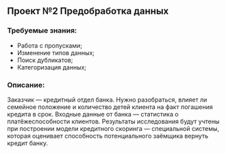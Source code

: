 ## Проект №2 Предобработка данных

### Требуемые знания:
- Работа с пропусками;
- Изменение типов данных;
- Поиск дубликатов;
- Категоризация данных;

### Описание:
Заказчик — кредитный отдел банка. Нужно разобраться, влияет ли семейное положение и количество детей клиента на факт погашения кредита в срок. 
Входные данные от банка — статистика о платёжеспособности клиентов. Результаты исследования будут учтены при построении модели кредитного скоринга — специальной системы, 
которая оценивает способность потенциального заёмщика вернуть кредит банку.
